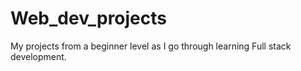 # Web_dev_projects
My projects from a beginner level as I go through learning Full stack development.
